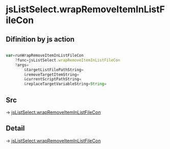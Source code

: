 # jsListSelect.wrapRemoveItemInListFileCon

## Difinition by js action

```js.js

var=runWrapRemoveItemInListFileCon
	?func=jsListSelect.wrapRemoveItemInListFileCon
	?args=
		&targetListFilePathString=
		&removeTargetItemString=
		&currentScriptPathString=
		&replaceTargetVariableString=String=
```

## Src

-> [jsListSelect.wrapRemoveItemInListFileCon](https://github.com/puutaro/CommandClick/blob/master/app/src/main/java/com/puutaro/commandclick/fragment_lib/terminal_fragment/js_interface/edit/JsListSelect.kt#L79)

## Detail

-> [jsListSelect.wrapRemoveItemInListFileCon](https://github.com/puutaro/CommandClick/blob/master/md/developer/js_interface/details/edit/JsListSelect/wrapRemoveItemInListFileCon.md)
